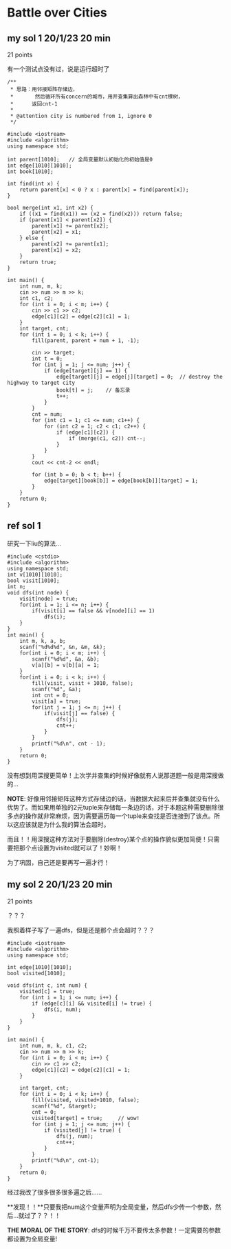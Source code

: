 # Battle over Cities

## my sol 1     20/1/23     20 min

21 points

有一个测试点没有过，说是运行超时了

```
/**
 * 思路：用邻接矩阵存储边， 
 *       然后循环所有concern的城市，用并查集算出森林中有cnt棵树，
 *      返回cnt-1
 * 
 * @attention city is numbered from 1, ignore 0
 */

#include <iostream>
#include <algorithm>
using namespace std;

int parent[1010];   // 全局变量默认初始化的初始值是0
int edge[1010][1010];
int book[1010];

int find(int x) {
    return parent[x] < 0 ? x : parent[x] = find(parent[x]);
}

bool merge(int x1, int x2) {
    if ((x1 = find(x1)) == (x2 = find(x2))) return false;
    if (parent[x1] < parent[x2]) {
        parent[x1] += parent[x2];
        parent[x2] = x1;
    } else {
        parent[x2] += parent[x1];
        parent[x1] = x2;
    }
    return true;
}

int main() {
    int num, m, k;
    cin >> num >> m >> k;
    int c1, c2;
    for (int i = 0; i < m; i++) {
        cin >> c1 >> c2;
        edge[c1][c2] = edge[c2][c1] = 1;
    }
    int target, cnt;
    for (int i = 0; i < k; i++) {
        fill(parent, parent + num + 1, -1);

        cin >> target;
        int t = 0;
        for (int j = 1; j <= num; j++) {
            if (edge[target][j] == 1) {
                edge[target][j] = edge[j][target] = 0;  // destroy the highway to target city
                book[t] = j;    // 备忘录
                t++;
            }
        }
        cnt = num;
        for (int c1 = 1; c1 <= num; c1++) {
            for (int c2 = 1; c2 < c1; c2++) {
                if (edge[c1][c2]) {
                    if (merge(c1, c2)) cnt--;
                }
            }
        }
        cout << cnt-2 << endl;

        for (int b = 0; b < t; b++) {
            edge[target][book[b]] = edge[book[b]][target] = 1;
        }
    }
    return 0;
}
```

## ref sol 1

研究一下liu的算法...

```
#include <cstdio>
#include <algorithm>
using namespace std;
int v[1010][1010];
bool visit[1010];
int n;
void dfs(int node) {
    visit[node] = true;
    for(int i = 1; i <= n; i++) {
        if(visit[i] == false && v[node][i] == 1)
            dfs(i);
    }
}
int main() {
    int m, k, a, b;
    scanf("%d%d%d", &n, &m, &k);
    for(int i = 0; i < m; i++) {
        scanf("%d%d", &a, &b);
        v[a][b] = v[b][a] = 1;
    }
    for(int i = 0; i < k; i++) {
        fill(visit, visit + 1010, false);
        scanf("%d", &a);
        int cnt = 0;
        visit[a] = true;
        for(int j = 1; j <= n; j++) {
            if(visit[j] == false) {
                dfs(j);
                cnt++;
            }
        }
        printf("%d\n", cnt - 1);
    }
    return 0;
}
```

没有想到用深搜更简单！上次学并查集的时候好像就有人说那道题一般是用深搜做的...

**NOTE**: 好像用邻接矩阵这种方式存储边的话，当数据大起来后并查集就没有什么优势了。而如果用单独的2元tuple来存储每一条边的话，对于本题这种需要删除很多点的操作就非常麻烦，因为需要遍历每一个tuple来查找是否连接到了该点。所以这应该就是为什么我的算法会超时。

而且！！用深搜这种方法对于要删除(destroy)某个点的操作貌似更加简便！只需要把那个点设置为visited就可以了！妙啊！

为了巩固，自己还是要再写一遍才行！

## my sol 2     20/1/23     20 min

21 points

？？？

我照着样子写了一遍dfs，但是还是那个点会超时？？？

```
#include <iostream>
#include <algorithm>
using namespace std;

int edge[1010][1010];
bool visited[1010];

void dfs(int c, int num) {
    visited[c] = true;
    for (int i = 1; i <= num; i++) {
        if (edge[c][i] && visited[i] != true) {
            dfs(i, num);
        }
    }
}

int main() {
    int num, m, k, c1, c2;
    cin >> num >> m >> k;
    for (int i = 0; i < m; i++) {
        cin >> c1 >> c2;
        edge[c1][c2] = edge[c2][c1] = 1;
    }

    int target, cnt;
    for (int i = 0; i < k; i++) {
        fill(visited, visited+1010, false);
        scanf("%d", &target);
        cnt = 0;
        visited[target] = true;     // wow!
        for (int j = 1; j <= num; j++) {
            if (visited[j] != true) {
                dfs(j, num);
                cnt++;
            }
        }
        printf("%d\n", cnt-1);
    }
    return 0;
}
```

经过我改了很多很多很多遍之后......

**发现！！**只要我把num这个变量声明为全局变量，然后dfs少传一个参数，然后...就过了？？！！

**THE MORAL OF THE STORY**: dfs的时候千万不要传太多参数！一定需要的参数都设置为全局变量!